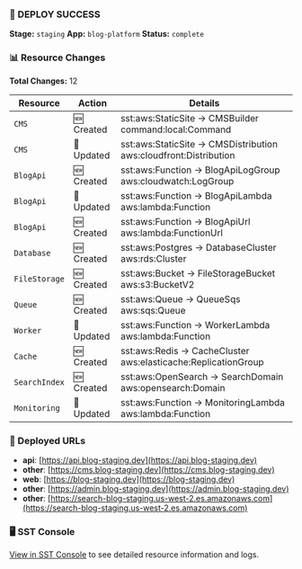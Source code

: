 ### 🚀 DEPLOY SUCCESS

**Stage:** `staging`
**App:** `blog-platform`
**Status:** `complete`

### 📊 Resource Changes

**Total Changes:** 12

| Resource | Action | Details |
|----------|---------|---------|
| `CMS` | 🆕 Created | sst:aws:StaticSite → CMSBuilder command:local:Command |
| `CMS` | 📝 Updated | sst:aws:StaticSite → CMSDistribution aws:cloudfront:Distribution |
| `BlogApi` | 🆕 Created | sst:aws:Function → BlogApiLogGroup aws:cloudwatch:LogGroup |
| `BlogApi` | 📝 Updated | sst:aws:Function → BlogApiLambda aws:lambda:Function |
| `BlogApi` | 🆕 Created | sst:aws:Function → BlogApiUrl aws:lambda:FunctionUrl |
| `Database` | 🆕 Created | sst:aws:Postgres → DatabaseCluster aws:rds:Cluster |
| `FileStorage` | 🆕 Created | sst:aws:Bucket → FileStorageBucket aws:s3:BucketV2 |
| `Queue` | 🆕 Created | sst:aws:Queue → QueueSqs aws:sqs:Queue |
| `Worker` | 📝 Updated | sst:aws:Function → WorkerLambda aws:lambda:Function |
| `Cache` | 🆕 Created | sst:aws:Redis → CacheCluster aws:elasticache:ReplicationGroup |
| `SearchIndex` | 🆕 Created | sst:aws:OpenSearch → SearchDomain aws:opensearch:Domain |
| `Monitoring` | 📝 Updated | sst:aws:Function → MonitoringLambda aws:lambda:Function |

### 🔗 Deployed URLs
- **api**: [https://api.blog-staging.dev](https://api.blog-staging.dev)
- **other**: [https://cms.blog-staging.dev](https://cms.blog-staging.dev)
- **web**: [https://blog-staging.dev](https://blog-staging.dev)
- **other**: [https://admin.blog-staging.dev](https://admin.blog-staging.dev)
- **other**: [https://search-blog-staging.us-west-2.es.amazonaws.com](https://search-blog-staging.us-west-2.es.amazonaws.com)

### 🖥️ SST Console

[View in SST Console](https://sst.dev/u/xyz789ghi) to see detailed resource information and logs.